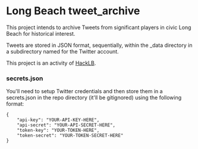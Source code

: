 # Long Beach tweet_archive
This project intends to archive Tweets from significant players in civic Long Beach for historical interest.

Tweets are stored in JSON format, sequentially, within the _data directory in a subdirectory named for the Twitter account.

This project is an activity of [HackLB](https://github.com/HackLB).

### secrets.json
You'll need to setup Twitter credentials and then store them in a secrets.json in the repo directory (it'll be gitignored) using the following format:

```
{ 
	"api-key": "YOUR-API-KEY-HERE",
	"api-secret": "YOUR-API-SECRET-HERE",
	"token-key": "YOUR-TOKEN-HERE",
	"token-secret": "YOUR-TOKEN-SECRET-HERE"
}
```
